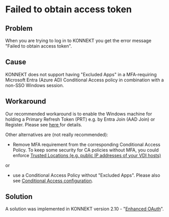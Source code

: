 # Failed to obtain access token

## Problem

When you are trying to log in to KONNEKT you get the error message "Failed to obtain access token".

## Cause

KONNEKT does not support having "Excluded Apps" in a MFA-requiring Microsoft Entra (Azure AD) Conditional Access policy in combination with a non-SSO Windows session.

## Workaround

Our recommended workaround is to enable the Windows machine for holding a Primary Refresh Token (PRT) e.g. by Entra Join (AAD Join) or Register. Please see [here ](https://learn.microsoft.com/en-us/entra/identity/devices/concept-primary-refresh-token#how-is-a-prt-issued)for details.

Other alternatives are (not really recommended):

* Remove MFA requirement from the corresponding Conditional Access Policy. To keep some security for CA policies without MFA, you could enforce [Trusted Locations (e.g. public IP addresses of your VDI hosts)](https://learn.microsoft.com/en-us/entra/identity/conditional-access/location-condition)

or

* use a Conditional Access Policy without "Excluded Apps". Please also see [Conditional Access configuration](../../installation/security/conditional-access.md).

## Solution

A solution was implemented in KONNEKT version 2.10 - "[Enhanced OAuth](../../configuration/system-settings/enhanced-authentication.md)".&#x20;

